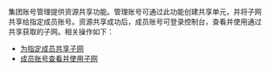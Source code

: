集团账号管理提供资源共享功能。管理账号可通过此功能创建共享单元，并将子网共享给指定成员账号。资源共享成功后，成员账号可登录控制台，查看并使用通过共享获取的子网。相关操作如下：

- [为指定成员共享子网](https://cloud.tencent.com/document/product/850/59622)
- [成员账号查看并使用子网](https://cloud.tencent.com/document/product/850/59623)
